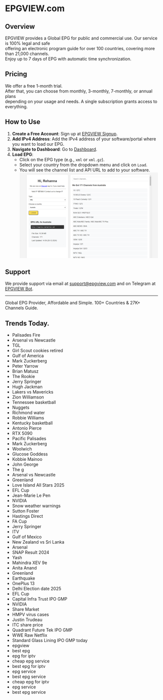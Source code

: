 # EPGVIEW.com



## Overview
EPGVIEW provides a Global EPG for public and commercial use. Our service is 100% legal and safe\
offering an electronic program guide for over 100 countries, covering more than 21,000 channels.\
Enjoy up to 7 days of EPG with automatic time synchronization.

## Pricing
We offer a free 1-month trial. \
After that, you can choose from monthly, 3-monthly, 7-monthly, or annual plans \
depending on your usage and needs. A single subscription grants access to everything.

## How to Use
1. **Create a Free Account**: Sign up at [EPGVIEW Signup](https://epgview.com/signup.php).
2. **Add IPv4 Address**: Add the IPv4 address of your software/portal where you want to load our EPG.
3. **Navigate to Dashboard**: Go to [Dashboard](https://epgview.com/dashboard.php).
4. **Load EPG**:
   - Click on the EPG type (e.g., `xml` or `xml.gz`).
   - Select your country from the dropdown menu and click on `Load`.
   - You will see the channel list and API URL to add to your software.
![EPGVIEW](img/dashboard.png)
## Support
We provide support via email at [support@epgview.com](mailto:support@epgview.com) and on Telegram at [EPGVIEW Bot](https://t.me/epgview_bot).

---

Global EPG Provider, Affordable and Simple. 100+ Countries & 27K+ Channels Guide.

## Trends Today.

- Palisades Fire
- Arsenal vs Newcastle
- TGL
- Girl Scout cookies retired
- Gulf of America
- Mark Zuckerberg
- Peter Yarrow
- Brian Matusz
- The Rookie
- Jerry Springer
- Hugh Jackman
- Lakers vs Mavericks
- Zion Williamson
- Tennessee basketball
- Nuggets
- Richmond water
- Robbie Williams
- Kentucky basketball
- Antonio Pierce
- RTX 5090
- Pacific Palisades
- Mark Zuckerberg
- Woolwich
- Glucose Goddess
- Kobbie Mainoo
- John George
- The g
- Arsenal vs Newcastle
- Greenland
- Love Island All Stars 2025
- EFL Cup
- Jean-Marie Le Pen
- NVIDIA
- Snow weather warnings
- Sutton Foster
- Hastings Direct
- FA Cup
- Jerry Springer
- ITV
- Gulf of Mexico
- New Zealand vs Sri Lanka
- Arsenal
- SNAP Result 2024
- Yash
- Mahindra XEV 9e
- Anita Anand
- Greenland
- Earthquake
- OnePlus 13
- Delhi Election date 2025
- EFL Cup
- Capital Infra Trust IPO GMP
- NVIDIA
- Share Market
- HMPV virus cases
- Justin Trudeau
- ITC share price
- Quadrant Future Tek IPO GMP
- WWE Raw Netflix
- Standard Glass Lining IPO GMP today
- epgview
- best epg
- epg for iptv
- cheap epg service
- best epg for iptv
- epg service
- best epg service
- cheap epg for iptv
- epg service
- best epg service
